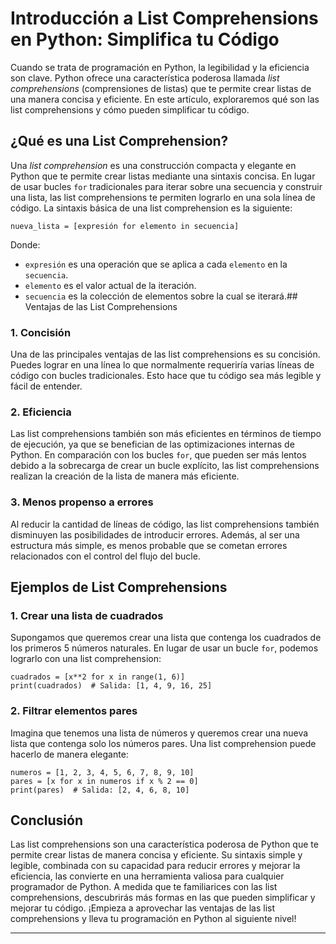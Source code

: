 # Introducción a List Comprehensions en Python: Simplifica tu Código
Cuando se trata de programación en Python, la legibilidad y la eficiencia son clave. Python ofrece una característica poderosa llamada *list comprehensions* (comprensiones de listas) que te permite crear listas de una manera concisa y eficiente. En este artículo, exploraremos qué son las list comprehensions y cómo pueden simplificar tu código.
## ¿Qué es una List Comprehension?
Una *list comprehension* es una construcción compacta y elegante en Python que te permite crear listas mediante una sintaxis concisa. En lugar de usar bucles `for` tradicionales para iterar sobre una secuencia y construir una lista, las list comprehensions te permiten lograrlo en una sola línea de código.
La sintaxis básica de una list comprehension es la siguiente:
```
nueva_lista = [expresión for elemento in secuencia]

```
Donde:

* `expresión` es una operación que se aplica a cada `elemento` en la `secuencia`.
* `elemento` es el valor actual de la iteración.
* `secuencia` es la colección de elementos sobre la cual se iterará.## Ventajas de las List Comprehensions
### 1. Concisión
Una de las principales ventajas de las list comprehensions es su concisión. Puedes lograr en una línea lo que normalmente requeriría varias líneas de código con bucles tradicionales. Esto hace que tu código sea más legible y fácil de entender.
### 2. Eficiencia
Las list comprehensions también son más eficientes en términos de tiempo de ejecución, ya que se benefician de las optimizaciones internas de Python. En comparación con los bucles `for`, que pueden ser más lentos debido a la sobrecarga de crear un bucle explícito, las list comprehensions realizan la creación de la lista de manera más eficiente.
### 3. Menos propenso a errores
Al reducir la cantidad de líneas de código, las list comprehensions también disminuyen las posibilidades de introducir errores. Además, al ser una estructura más simple, es menos probable que se cometan errores relacionados con el control del flujo del bucle.
## Ejemplos de List Comprehensions
### 1. Crear una lista de cuadrados
Supongamos que queremos crear una lista que contenga los cuadrados de los primeros 5 números naturales. En lugar de usar un bucle `for`, podemos lograrlo con una list comprehension:
```
cuadrados = [x**2 for x in range(1, 6)]
print(cuadrados)  # Salida: [1, 4, 9, 16, 25]

```
### 2. Filtrar elementos pares
Imagina que tenemos una lista de números y queremos crear una nueva lista que contenga solo los números pares. Una list comprehension puede hacerlo de manera elegante:
```
numeros = [1, 2, 3, 4, 5, 6, 7, 8, 9, 10]
pares = [x for x in numeros if x % 2 == 0]
print(pares)  # Salida: [2, 4, 6, 8, 10]

```
## Conclusión
Las list comprehensions son una característica poderosa de Python que te permite crear listas de manera concisa y eficiente. Su sintaxis simple y legible, combinada con su capacidad para reducir errores y mejorar la eficiencia, las convierte en una herramienta valiosa para cualquier programador de Python. A medida que te familiarices con las list comprehensions, descubrirás más formas en las que pueden simplificar y mejorar tu código. ¡Empieza a aprovechar las ventajas de las list comprehensions y lleva tu programación en Python al siguiente nivel!


 --------
